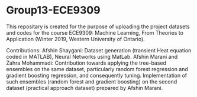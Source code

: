 # Group13-ECE9309
This repositary is created for the purpose of uploading the project datasets and codes for the course ECE9309: Machine Learning, From Theories to Application (Winter 2019, Western University of Ontario).

Contributions:
Afshin Shaygani: Dataset generation (transient Heat equation coded in MATLAB), Neural Networks using MatLab.
Afshin Marani and Zahra Mohammadi: Contribution towards applying the tree-based ensembles on the same dataset, particularly random forest regression and gradient boosting regression, and consequently tuning. Implementation of such ensembles (random forest and gradient boosting) on the second dataset (practical approach dataset) prepared by Afshin Marani.
